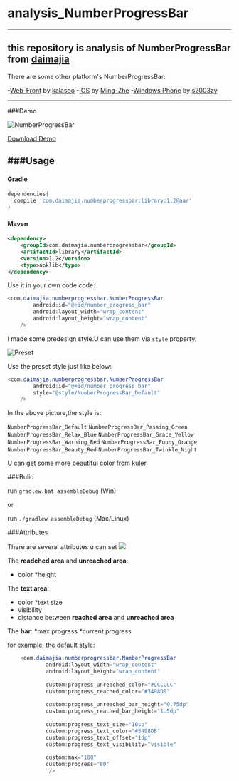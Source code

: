 # analysis_NumberProgressBar
---
this repository is analysis of NumberProgressBar from [daimajia](https://github.com/daimajia)
---
There are some other platform's NumberProgressBar:

-[Web-Front](https://github.com/kalasoo/NumberProgressBar) by [kalasoo](https://github.com/kalasoo/NumberProgressBar)
-[IOS](https://github.com/Ming-Zhe/NumberProgressBar) by [Ming-Zhe](https://github.com/Ming-Zhe/NumberProgressBar)
-[Windows Phone](https://github.com/s2003zy/NumberProgressBar) by [s2003zy](https://github.com/s2003zy/NumberProgressBar)

---
###Demo

![NumberProgressBar](http://ww3.sinaimg.cn/mw690/610dc034jw1efyrd8n7i7g20cz02mq5f.gif)

[Download Demo](https://github.com/daimajia/NumberProgressBar/releases/download/v1.0/NumberProgressBar-Demo-v1.0.apk)

###Usage
---

#### Gradle

```groovy
dependencies{
  compile 'com.daimajia.numberprogressbar:library:1.2@aar'
}
```

#### Maven

```xml
<dependency>
    <groupId>com.daimajia.numberprogressbar</groupId>
    <artifactId>library</artifactId>
    <version>1.2</version>
    <type>apklib</type>
</dependency>
```

Use it in your own code code:

```java
<com.daimajia.numberprogressbar.NumberProgressBar
		android:id="@+id/number_progress_bar"
		android:layout_width="wrap_content"
		android:layout_height="wrap_content"
	/>
```

I made some predesign style.U can use them via `style` property.

![Preset](http://ww1.sinaimg.cn/mw690/610dc034jw1efyslmn5itj20f30k074r.jpg)

Use the preset style just like below:

```java
<com.daimajia.numberprogressbar.NumberProgressBar
		android:id="@+id/number_progress_bar"
		style="@style/NumberProgressBar_Default"
	/>
```

In the above picture,the style is:

`NumberProgressBar_Default`
`NumberProgressBar_Passing_Green`
`NumberProgressBar_Relax_Blue`
`NumberProgressBar_Grace_Yellow`
`NumberProgressBar_Warning_Red`
`NumberProgressBar_Funny_Orange`
`NumberProgressBar_Beauty_Red`
`NumberProgressBar_Twinkle_Night`

U can get some more beautiful color from [kuler](https://kuler.adobe.com)

###Bulid

run `gradlew.bat assembleDebug` (Win)

or

run `./gradlew assembleDebug` (Mac/Linux)

###Attributes

There are several attributes u can set
![](http://ww2.sinaimg.cn/mw690/610dc034jw1efyttukr1zj20eg04bmx9.jpg)

The **readched area** and **unreached area**:

* color
*height

The **text area**:

* color
*text size
* visibility
* distance between **reached area** and **unreached area**

The **bar**:
*max progress
*current progress

for example, the default style:

```java
	<com.daimajia.numberprogressbar.NumberProgressBar
	        android:layout_width="wrap_content"
	        android:layout_height="wrap_content"
	        
	        custom:progress_unreached_color="#CCCCCC"
	        custom:progress_reached_color="#3498DB"
	        
	        custom:progress_unreached_bar_height="0.75dp"
	        custom:progress_reached_bar_height="1.5dp"
	        
	        custom:progress_text_size="10sp"
	        custom:progress_text_color="#3498DB"
	        custom:progress_text_offset="1dp"
	        custom:progress_text_visibility="visible"
	        
	        custom:max="100"
	        custom:progress="80"
	         />
```


 















